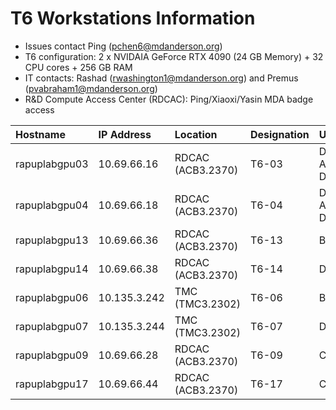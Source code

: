 # T6 Workstations Information

- Issues contact Ping (pchen6@mdanderson.org)
- T6 configuration: 2 x NVIDAIA GeForce RTX 4090 (24 GB Memory) + 32 CPU cores + 256 GB RAM
- IT contacts: Rashad (rwashington1@mdanderson.org) and Premus (pvabraham1@mdanderson.org)
- R&D Compute Access Center (RDCAC): Ping/Xiaoxi/Yasin MDA badge access
  
| Hostname          | IP Address    | Location            | Designation      | Usage                           |
| :---------------- | :------------ | :------------------ | :--------------- | :------------------------------ |
| rapuplabgpu03     | 10.69.66.16   | RDCAC (ACB3.2370)   | T6-03            | DL Modeling, App Deployment     |
| rapuplabgpu04     | 10.69.66.18   | RDCAC (ACB3.2370)   | T6-04            | DL Modeling, App Development    |
| rapuplabgpu13     | 10.69.66.36   | RDCAC (ACB3.2370)   | T6-13            | Bioinformatics                  |
| rapuplabgpu14     | 10.69.66.38   | RDCAC (ACB3.2370)   | T6-14            | DL Modeling                     |
| rapuplabgpu06     | 10.135.3.242  | TMC   (TMC3.2302)   | T6-06            | Bioinformatics                  |
| rapuplabgpu07     | 10.135.3.244  | TMC   (TMC3.2302)   | T6-07            | DL Modeling                     |
| rapuplabgpu09     | 10.69.66.28   | RDCAC (ACB3.2370)   | T6-09            | CLIA Team                       |
| rapuplabgpu17     | 10.69.66.44   | RDCAC (ACB3.2370)   | T6-17            | CLIA Team                       |

